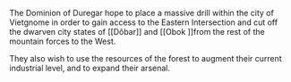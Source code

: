 The Dominion of Duregar hope to place a massive drill within the city of Vietgnome in order to gain access to the Eastern Intersection and cut off the dwarven city states of [[Dôbar]] and [[Obok ]]from the rest of the mountain forces to the West.

They also wish to use the resources of the forest to augment their current industrial level, and to expand their arsenal. 